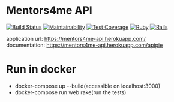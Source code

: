 # Mentors4me API
[![Build Status](https://travis-ci.org/gimmyxd/mentors4me-api.svg?branch=master)](https://travis-ci.org/gimmyxd/mentors4me-api) 
[![Maintainability](https://api.codeclimate.com/v1/badges/d1e3fa5ff55dc7ff3098/maintainability)](https://codeclimate.com/github/gimmyxd/mentors4me-api/maintainability) 
[![Test Coverage](https://api.codeclimate.com/v1/badges/d1e3fa5ff55dc7ff3098/test_coverage)](https://codeclimate.com/github/gimmyxd/mentors4me-api/test_coverage)
[![Ruby](https://img.shields.io/badge/-Ruby%202.6.3-red)](https://www.ruby-lang.org/en/news/2019/04/17/ruby-2-6-3-released/)
[![Rails](https://img.shields.io/badge/-Rails%206.0-red)](https://edgeguides.rubyonrails.org/6_0_release_notes.html)


application url: https://mentors4me-api.herokuapp.com/ <br>
documentation: https://mentors4me-api.herokuapp.com/apipie


# Run in docker
- docker-compose up --build(accessible on localhost:3000)
- docker-compose run web rake(run the tests)
